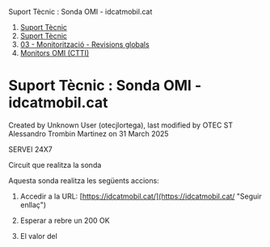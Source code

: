 Suport Tècnic : Sonda OMI - idcatmobil.cat  

1.  [Suport Tècnic](index.html)
2.  [Suport Tècnic](13893782.html)
3.  [03 - Monitorització - Revisions globals](26313327.html)
4.  [Monitors OMI (CTTI)](26313608.html)

Suport Tècnic : Sonda OMI - idcatmobil.cat
==========================================

Created by Unknown User (otecjlortega), last modified by OTEC ST Alessandro Trombin Martinez on 31 March 2025

SERVEI 24X7

  

Circuit que realitza la sonda

Aquesta sonda realitza les següents accions:

1.  Accedir a la URL: [https://idcatmobil.cat/](https://idcatmobil.cat/ "Seguir enllaç")  
      
    
2.  Esperar a rebre un 200 OK
3.  El valor del <title> sigui **idCAT mòbil**

Màquines a revisar en cas de caiguda

En aquest cas, de moment no revisarem màquines directament o farem a través de la consola de AWS (veure procediment). Més informació a [ST-18178](https://contacte.aoc.cat/browse/ST-18178)

  

Procediment a seguir

Com que no és pot accedir al cmd des de AWS, de moment farem el reinici de tot com ens indica els companys de SIS de la següent forma:

Tenir en compte que aquestes EC2 estàn a la regió irlanda (eu-west-1). Si no esteu a aquesta regió no veureu la màquina, per fer-ho farem click en l'apartat de regió i ho canviarem tal com apareix en la següent captura:  
  
  
![](attachments/81854612/81855141.png)  
  

*   Accedir via consola AWS -> [https://consorciaoc.signin.aws.amazon.com/console](https://consorciaoc.signin.aws.amazon.com/console)  
    ![](attachments/81854612/81855008.png)
    
    Usuaris:
    
    Els usuaris amb el que accedirem al AWS, si és el primer cop que accedim, ens demanara canviar de contrasenya (el primer cop que accedim ho farem a traves de la contrasenya temporal **OT2022AOCtmp→ l'he canviat per OT2023AOCtmp el 06/05 a les 11:00h**)  
      
    
    *   atrombin (personal)
    *   **jacardete → OT2023AOCtmp**
    *   jriquelme (personal)
    *   obernat (personal)
    *   rfont (personal)
    
*   Accedir als EC2
    
    ![](attachments/81854612/81855009.png)
    
*   Busquem instances running:  
    ![](attachments/81854612/81855149.png)
*   Cerquem la màquina per IP en aquest cas (52.214.17.173) i seleccionem la instància  
    ![](attachments/81854612/81855011.png)
*   Botó dret i seleccionem a reiniciar la instància:  
    ![](attachments/81854612/81855012.png)

Feedback

Més informació [ST-18178](https://contacte.aoc.cat/browse/ST-18178)

Attachments:
------------

![](images/icons/bullet_blue.gif) [image2022-11-29\_10-48-55.png](attachments/81854612/81855008.png) (image/png)  
![](images/icons/bullet_blue.gif) [image2022-11-29\_10-49-32.png](attachments/81854612/81855009.png) (image/png)  
![](images/icons/bullet_blue.gif) [image2022-11-29\_10-50-5.png](attachments/81854612/81855010.png) (image/png)  
![](images/icons/bullet_blue.gif) [image2022-11-29\_10-50-31.png](attachments/81854612/81855011.png) (image/png)  
![](images/icons/bullet_blue.gif) [image2022-11-29\_10-51-34.png](attachments/81854612/81855012.png) (image/png)  
![](images/icons/bullet_blue.gif) [image2022-12-12\_11-22-1.png](attachments/81854612/81855141.png) (image/png)  
![](images/icons/bullet_blue.gif) [image2022-12-12\_11-26-58.png](attachments/81854612/81855149.png) (image/png)  

Document generated by Confluence on 02 June 2025 11:06

[Atlassian](http://www.atlassian.com/)